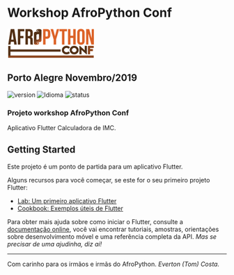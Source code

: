 # Workshop AfroPython Conf 

![Homic](/lib/assets/afropythonconf_logo.png)

## Porto Alegre Novembro/2019

![version][version-badge] ![Idioma][idioma] ![status][status-emprogresso]

### Projeto workshop AfroPython Conf

Aplicativo Flutter Calculadora de IMC.

## Getting Started

Este projeto é um ponto de partida para um aplicativo Flutter.

Alguns recursos para você começar, se este for o seu primeiro projeto Flutter:

- [Lab: Um primeiro aplicativo Flutter](https://flutter.dev/docs/get-started/codelab)
- [Cookbook: Exemplos úteis de Flutter](https://flutter.dev/docs/cookbook)

Para obter mais ajuda sobre como iniciar o Flutter, consulte a
[documentação online](https://flutter.dev/docs), você vai encontrar tutoriais, amostras, orientações sobre desenvolvimento móvel e uma referência completa da API. *Mas se precisar de uma ajudinha, diz aí!*

------------------------------------------
Com carinho para os irmãos e irmãs do AfroPython.
*Everton (Tom) Costa.*

[CHANGELOG]: ./CHANGELOG.md
[version-badge]: https://img.shields.io/badge/version-1.0.0-blue.svg
[license-badge]: https://img.shields.io/badge/license-MIT-blue.svg
[status-emprogresso]: https://img.shields.io/badge/status-Em%20progresso-blueviolet
[idioma]: https://img.shields.io/badge/idioma-Portugu%C3%AAs-800060
